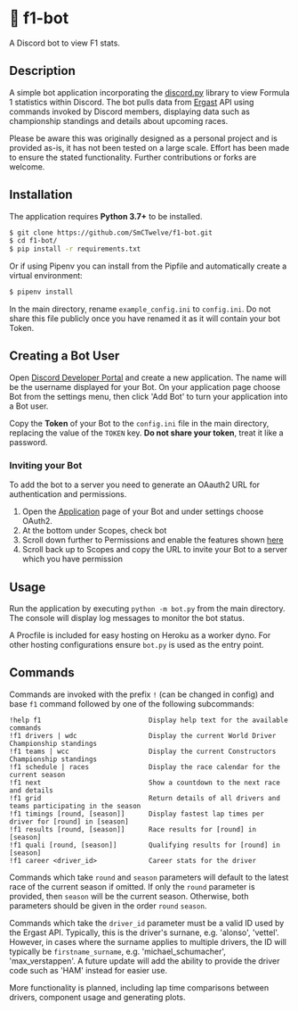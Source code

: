 # 🏁 f1-bot
A Discord bot to view F1 stats.

## Description
A simple bot application incorporating the [discord.py](https://github.com/Rapptz/discord.py/tree/rewrite) library to view Formula 1 statistics within Discord. The bot pulls data from [Ergast](http://ergast.com/mrd/) API using commands invoked by Discord members, displaying data such as championship standings and details about upcoming races.

Please be aware this was originally designed as a personal project and is provided as-is, it has not been tested on a large scale. Effort has been made to ensure the stated functionality. Further contributions or forks are welcome.

## Installation
The application requires **Python 3.7+** to be installed.

```bash
$ git clone https://github.com/SmCTwelve/f1-bot.git
$ cd f1-bot/
$ pip install -r requirements.txt
```

Or if using Pipenv you can install from the Pipfile and automatically create a virtual environment:
```bash
$ pipenv install
```
In the main directory, rename `example_config.ini` to `config.ini`.
Do not share this file publicly once you have renamed it as it will contain your bot Token.

## Creating a Bot User
Open [Discord Developer Portal](https://discordapp.com/developers/applications/) and create a new application. The name will be the username displayed for your Bot. On your application page choose Bot from the settings menu, then click 'Add Bot' to turn your application into a Bot user.

Copy the **Token** of your Bot to the `config.ini` file in the main directory, replacing the value of the `TOKEN` key. **Do not share your token**, treat it like a password.

### Inviting your Bot
To add the bot to a server you need to generate an OAauth2 URL for authentication and permissions.

1. Open the [Application](https://discordapp.com/developers/applications/) page of your Bot and under settings choose OAuth2.
2. At the bottom under Scopes, check bot
3. Scroll down further to Permissions and enable the features shown [here](https://i.imgur.com/1bQ9xD8.png)
4. Scroll back up to Scopes and copy the URL to invite your Bot to a server which you have permission

## Usage
Run the application by executing `python -m bot.py` from the main directory. The console will display log messages to monitor the bot status.

A Procfile is included for easy hosting on Heroku as a worker dyno. For other hosting configurations ensure `bot.py` is used as the entry point.

## Commands
Commands are invoked with the prefix `!` (can be changed in config) and base `f1` command followed by one of the following subcommands:
```
!help f1                           Display help text for the available commands
!f1 drivers | wdc                  Display the current World Driver Championship standings
!f1 teams | wcc                    Display the current Constructors Championship standings
!f1 schedule | races               Display the race calendar for the current season
!f1 next                           Show a countdown to the next race and details
!f1 grid                           Return details of all drivers and teams participating in the season
!f1 timings [round, [season]]      Display fastest lap times per driver for [round] in [season]
!f1 results [round, [season]]      Race results for [round] in [season]
!f1 quali [round, [season]]        Qualifying results for [round] in [season]
!f1 career <driver_id>             Career stats for the driver
```

Commands which take `round` and `season` parameters will default to the latest race of the current season if omitted. If only the `round` parameter is provided, then `season` will be the current season. Otherwise, both parameters should be given in the order `round` `season`.

Commands which take the `driver_id` parameter must be a valid ID used by the Ergast API. Typically, this is the driver's surnane, e.g. 'alonso', 'vettel'. However, in cases where the surname applies to multiple drivers, the ID will typically be `firstname_surname`, e.g. 'michael_schumacher', 'max_verstappen'. A future update will add the ability to provide the driver code such as 'HAM' instead for easier use.

More functionality is planned, including lap time comparisons between drivers, component usage and generating plots.
